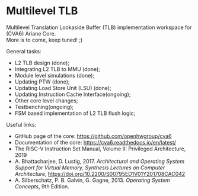 # Multilevel TLB

Multilevel Translation Lookaside Buffer (TLB) implementation workspace for (CVA6) Ariane Core. <br />
More is to come, keep tuned! ;)

General tasks:
*   L2 TLB design (done);
*   Integrating L2 TLB to MMU (done);
*   Module level simulations (done);
*   Updating PTW (done);
*   Updating Load Store Unit (LSU) (done);
*   Updating Instruction Cache Interface(ongoing);
*   Other core level changes; 
*   Testbenching(ongoing);
*   FSM based implementation of L2 TLB flush logic;

Useful links:
*   GitHub page of the core: https://github.com/openhwgroup/cva6
*   Documentation of the core: https://cva6.readthedocs.io/en/latest/
*   The RISC-V Instruction Set Manual, Volume II: Privileged Architecture, 2019
*   A. Bhattacharjee, D. Lustig, 2017. _Architectural and Operating System Support for Virtual Memory, Synthesis Lectures on Computer Architecture_, https://doi.org/10.2200/S00795ED1V01Y201708CAC042
*   A. Silberschatz, P. B. Galvin, G. Gagne, 2013. _Operating System Concepts_, 9th Edition.

